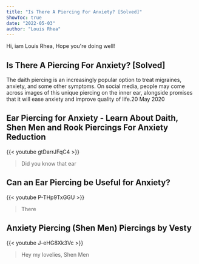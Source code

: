 ```yaml
---
title: "Is There A Piercing For Anxiety? [Solved]"
ShowToc: true 
date: "2022-05-03"
author: "Louis Rhea" 
---
```


Hi, iam Louis Rhea, Hope you're doing well!
## Is There A Piercing For Anxiety? [Solved]
 The daith piercing is an increasingly popular option to treat migraines, anxiety, and some other symptoms. On social media, people may come across images of this unique piercing on the inner ear, alongside promises that it will ease anxiety and improve quality of life.20 May 2020

## Ear Piercing for Anxiety - Learn About Daith, Shen Men and Rook Piercings For Anxiety Reduction
{{< youtube gtDarrJFqC4 >}}
>Did you know that ear 

## Can an Ear Piercing be Useful for Anxiety?
{{< youtube P-THp9TxGGU >}}
>There

## Anxiety Piercing (Shen Men) Piercings by Vesty
{{< youtube J-eHG8Xk3Vc >}}
>Hey my lovelies, Shen Men 


